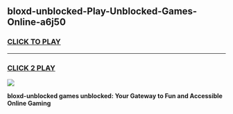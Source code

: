 
## bloxd-unblocked-Play-Unblocked-Games-Online-a6j50
<h3>
<a href="https://premium76.site?title=bloxd-unblocked&ref=25A">CLICK TO PLAY</a></h3>
<hr>

<h3>
<a href="https://premium76.site?title=bloxd-unblocked&ref=25A">CLICK 2 PLAY</a>
  
</h3>

<a href="https://premium76.site?title=bloxd-unblocked&ref=25A"><img src="https://clearcache.store/games.png"></a>


**bloxd-unblocked games unblocked: Your Gateway to Fun and Accessible Online Gaming**
